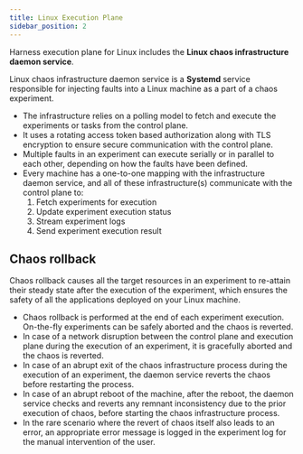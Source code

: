 ```yaml
---
title: Linux Execution Plane
sidebar_position: 2
---
```

Harness execution plane for Linux includes the **Linux chaos infrastructure daemon service**.

Linux chaos infrastructure daemon service is a **Systemd** service responsible for injecting faults into a Linux machine as a part of a chaos experiment.
- The infrastructure relies on a polling model to fetch and execute the experiments or tasks from the control plane.
- It uses a rotating access token based authorization along with TLS encryption to ensure secure communication with the control plane.
- Multiple faults in an experiment can execute serially or in parallel to each other, depending on how the faults have been defined.
- Every machine has a one-to-one mapping with the infrastructure daemon service, and all of these infrastructure(s) communicate with the control plane to:
    1. Fetch experiments for execution
    2. Update experiment execution status
    3. Stream experiment logs
    4. Send experiment execution result

## Chaos rollback
Chaos rollback causes all the target resources in an experiment to re-attain their steady state after the execution of the experiment, which ensures the safety of all the applications deployed on your Linux machine.
- Chaos rollback is performed at the end of each experiment execution. On-the-fly experiments can be safely aborted and the chaos is reverted.
- In case of a network disruption between the control plane and execution plane during the execution of an experiment, it is gracefully aborted and the chaos is reverted.
- In case of an abrupt exit of the chaos infrastructure process during the execution of an experiment, the daemon service reverts the chaos before restarting the process.
- In case of an abrupt reboot of the machine, after the reboot, the daemon service checks and reverts any remnant inconsistency due to the prior execution of chaos, before starting the chaos infrastructure process.
- In the rare scenario where the revert of chaos itself also leads to an error, an appropriate error message is logged in the experiment log for the manual intervention of the user.
